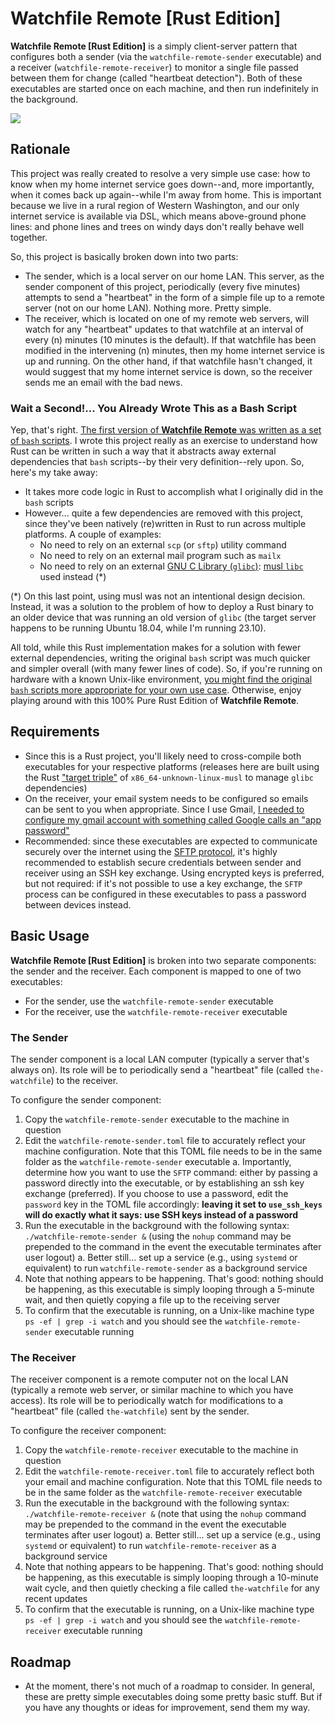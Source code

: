 # Watchfile Remote [Rust Edition]

**Watchfile Remote [Rust Edition]** is a simply client-server pattern that configures both a sender (via the `watchfile-remote-sender` executable) and a receiver (`watchfile-remote-receiver`) to monitor a single file passed between them for change (called "heartbeat detection"). Both of these executables are started once on each machine, and then run indefinitely in the background.

<picture><source media="(prefers-color-scheme: dark)" srcset="https://github.com/richbl/watchfile-remote/assets/10182110/2b5d9bdf-d05a-4d8f-ba28-9c72c6860357"><source media="(prefers-color-scheme: light)" srcset="https://github.com/richbl/watchfile-remote/assets/10182110/2b5d9bdf-d05a-4d8f-ba28-9c72c6860357"><img src="[https://user-images.githubusercontent.com/10182110/2b5d9bdf-d05a-4d8f-ba28-9c72c6860357](https://github.com/richbl/watchfile-remote/assets/10182110/2b5d9bdf-d05a-4d8f-ba28-9c72c6860357)"></picture>

## Rationale

This project was really created to resolve a very simple use case: how to know when my home internet service goes down--and, more importantly, when it comes back up again--while I'm away from home. This is important because we live in a rural region of Western Washington, and our only internet service is available via DSL, which means above-ground phone lines: and phone lines and trees on windy days don't really behave well together.

So, this project is basically broken down into two parts:

- The sender, which is a local server on our home LAN. This server, as the sender component of this project, periodically (every five minutes) attempts to send a "heartbeat" in the form of a simple file up to a remote server (not on our home LAN). Nothing more. Pretty simple.
- The receiver, which is located on one of my remote web servers, will watch for any "heartbeat" updates to that watchfile at an interval of every (n) minutes (10 minutes is the default). If that watchfile has been modified in the intervening (n) minutes, then my home internet service is up and running. On the other hand, if that watchfile hasn't changed, it would suggest that my home internet service is down, so the receiver sends me an email with the bad news.

### Wait a Second!... You Already Wrote This as a Bash Script

Yep, that's right. [The first version of **Watchfile Remote** was written as a set of `bash` scripts](https://github.com/richbl/watchfile-remote). I wrote this project really as an exercise to understand how Rust can be written in such a way that it abstracts away external dependencies that `bash` scripts--by their very definition--rely upon. So, here's my take away:

- It takes more code logic in Rust to accomplish what I originally did in the `bash` scripts
- However... quite a few dependencies are removed with this project, since they've been natively (re)written in Rust to run across multiple platforms. A couple of examples:
    - No need to rely on an external `scp` (or `sftp`) utility command
    - No need to rely on an external mail program such as `mailx`
    - No need to rely on an external [GNU C Library (`glibc`)](https://www.gnu.org/software/libc/): [musl `libc`](https://musl.libc.org/) used instead (*)

(*) On this last point, using musl was not an intentional design decision. Instead, it was a solution to the problem of how to deploy a Rust binary to an older device that was running an old version of `glibc` (the target server happens to be running Ubuntu 18.04, while I'm running 23.10).

All told, while this Rust implementation makes for a solution with fewer external dependencies, writing the original `bash` script was much quicker and simpler overall (with many fewer lines of code). So, if you're running on hardware with a known Unix-like environment, [you might find the original `bash` scripts more appropriate for your own use case](https://github.com/richbl/watchfile-remote). Otherwise, enjoy playing around with this 100% Pure Rust Edition of **Watchfile Remote**.

## Requirements

- Since this is a Rust project, you'll likely need to cross-compile both executables for your respective platforms (releases here are built using the Rust ["target triple"](https://doc.rust-lang.org/beta/rustc/platform-support.html) of `x86_64-unknown-linux-musl` to manage `glibc` dependencies)
- On the receiver, your email system needs to be configured so emails can be sent to you when appropriate. Since I use Gmail, [I needed to configure my gmail account with something called Google calls an "app password"](https://support.google.com/mail/answer/185833?hl=en)
- Recommended: since these executables are expected to communicate securely over the internet using the [SFTP protocol](https://en.wikipedia.org/wiki/SSH_File_Transfer_Protocol), it's highly recommended to establish secure credentials between sender and receiver using an SSH key exchange. Using encrypted keys is preferred, but not required: if it's not possible to use a key exchange, the `SFTP` process can be configured in these executables to pass a password between devices instead.

## Basic Usage

**Watchfile Remote [Rust Edition]** is broken into two separate components: the sender and the receiver. Each component is mapped to one of two executables:

- For the sender, use the `watchfile-remote-sender` executable
- For the receiver, use the `watchfile-remote-receiver` executable

### The Sender

The sender component is a local LAN computer (typically a server that's always on). Its role will be to periodically send a "heartbeat" file (called `the-watchfile`) to the receiver.

To configure the sender component:

1. Copy the `watchfile-remote-sender` executable to the machine in question
2. Edit the `watchfile-remote-sender.toml` file to accurately reflect your machine configuration. Note that this TOML file needs to be in the same folder as the `watchfile-remote-sender` executable
a. Importantly, determine how you want to use the `SFTP` command: either by passing a password directly into the executable, or by establishing an ssh key exchange (preferred). If you choose to use a password, edit the `password` key in the TOML file accordingly: **leaving it set to `use_ssh_keys` will do exactly what it says: use SSH keys instead of a password**
3. Run the executable in the background with the following syntax: `./watchfile-remote-sender &` (using the `nohup` command may be prepended to the command in the event the executable terminates after user logout)
a. Better still... set up a service (e.g., using `systemd` or equivalent) to run `watchfile-remote-sender` as a background service
4. Note that nothing appears to be happening. That's good: nothing should be happening, as this executable is simply looping through a 5-minute wait, and then quietly copying a file up to the receiving server
5. To confirm that the executable is running, on a Unix-like machine type `ps -ef | grep -i watch` and you should see the `watchfile-remote-sender` executable running

### The Receiver

The receiver component is a remote computer not on the local LAN (typically a remote web server, or similar machine to which you have access). Its role will be to periodically watch for modifications to a "heartbeat" file (called `the-watchfile`) sent by the sender.

To configure the receiver component:

1. Copy the `watchfile-remote-receiver` executable to the machine in question
2. Edit the `watchfile-remote-receiver.toml` file to accurately reflect both your email and machine configuration. Note that this TOML file needs to be in the same folder as the `watchfile-remote-receiver` executable
3. Run the executable in the background with the following syntax: `./watchfile-remote-receiver &` (note that using the `nohup` command may be prepended to the command in the event the executable terminates after user logout)
a. Better still... set up a service (e.g., using `systemd` or equivalent) to run `watchfile-remote-receiver` as a background service
4. Note that nothing appears to be happening. That's good: nothing should be happening, as this executable is simply looping through a 10-minute wait cycle, and then quietly checking a file called `the-watchfile` for any recent updates
5. To confirm that the executable is running, on a Unix-like machine type `ps -ef | grep -i watch` and you should see the `watchfile-remote-receiver` executable running

## Roadmap

- At the moment, there's not much of a roadmap to consider. In general, these are pretty simple executables doing some pretty basic stuff. But if you have any thoughts or ideas for improvement, send them my way.

